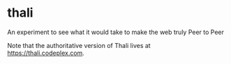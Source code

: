thali
=====

An experiment to see what it would take to make the web truly Peer to Peer

Note that the authoritative version of Thali lives at https://thali.codeplex.com.
